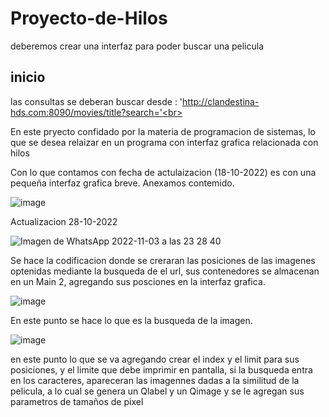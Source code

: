 # Proyecto-de-Hilos<br>
deberemos crear una interfaz para poder buscar una pelicula<br>

## inicio<br>
las consultas se deberan buscar desde : 'http://clandestina-hds.com:8090/movies/title?search='<br>

En este pryecto confidado por la materia de programacion de sistemas, lo que se desea relaizar en un programa con interfaz grafica relacionada con hilos<br>

Con lo que contamos con fecha de actulaizacion (18-10-2022) es con una pequeña interfaz grafica breve. Anexamos contemido.

![image](https://user-images.githubusercontent.com/113540519/197772672-5e5df69d-73b0-4ac3-8d48-24457307d37b.png)

Actualizacion 28-10-2022

![Imagen de WhatsApp 2022-11-03 a las 23 28 40](https://user-images.githubusercontent.com/113540519/199897279-9ac4e02c-9d29-499a-ad40-38970a40e9bc.jpg)

Se hace la codificacion donde se creraran las posiciones de las imagenes optenidas mediante la busqueda de el url,  sus contenedores se almacenan en un Main 2, agregando sus posciones en la interfaz grafica.

![image](https://user-images.githubusercontent.com/113540519/199898331-4314e793-5304-4321-8369-7163be2aef3c.png)

En este punto se hace lo que es la busqueda de la imagen.

![image](https://user-images.githubusercontent.com/113540519/199898512-bbbd6a80-0d7b-4f3a-9549-f46b8a51b7cc.png)

en este punto lo que se va agregando crear el index y el limit para sus posiciones, y el limite que debe imprimir en pantalla, si la busqueda entra en los caracteres, apareceran las imagennes dadas a la similitud de la pelicula, a lo cual se genera un Qlabel y un Qimage y se le agregan sus parametros de tamaños de pixel



